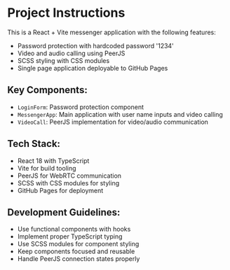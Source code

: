 <!-- Use this file to provide workspace-specific custom instructions to Copilot. For more details, visit https://code.visualstudio.com/docs/copilot/copilot-customization#_use-a-githubcopilotinstructionsmd-file -->

# Project Instructions

This is a React + Vite messenger application with the following features:
- Password protection with hardcoded password '1234'
- Video and audio calling using PeerJS
- SCSS styling with CSS modules
- Single page application deployable to GitHub Pages

## Key Components:
- `LoginForm`: Password protection component
- `MessengerApp`: Main application with user name inputs and video calling
- `VideoCall`: PeerJS implementation for video/audio communication

## Tech Stack:
- React 18 with TypeScript
- Vite for build tooling
- PeerJS for WebRTC communication
- SCSS with CSS modules for styling
- GitHub Pages for deployment

## Development Guidelines:
- Use functional components with hooks
- Implement proper TypeScript typing
- Use SCSS modules for component styling
- Keep components focused and reusable
- Handle PeerJS connection states properly

